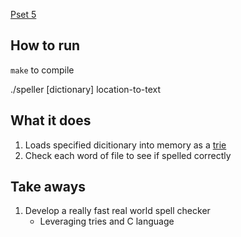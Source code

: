 [Pset 5](http://docs.cs50.net/2017/x/psets/5/pset5.html)

## How to run
`make` to compile

./speller [dictionary] location-to-text

## What it does
1. Loads specified dicitionary into memory as a [trie](https://www.topcoder.com/community/data-science/data-science-tutorials/using-tries/)
2. Check each word of file to see if spelled correctly

## Take aways
1. Develop a really fast real world spell checker
	* Leveraging tries and C language